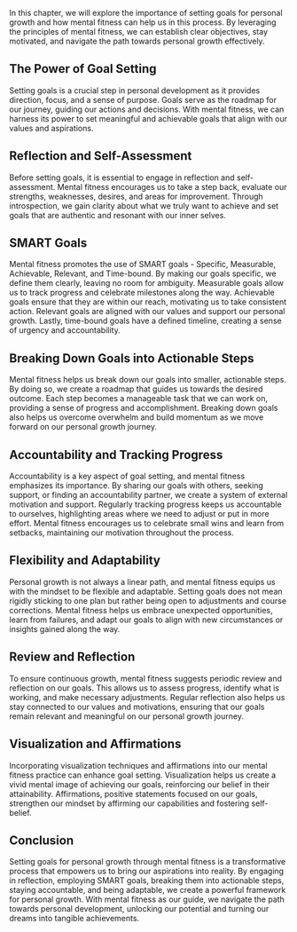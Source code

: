 
In this chapter, we will explore the importance of setting goals for personal growth and how mental fitness can help us in this process. By leveraging the principles of mental fitness, we can establish clear objectives, stay motivated, and navigate the path towards personal growth effectively.

The Power of Goal Setting
-------------------------

Setting goals is a crucial step in personal development as it provides direction, focus, and a sense of purpose. Goals serve as the roadmap for our journey, guiding our actions and decisions. With mental fitness, we can harness its power to set meaningful and achievable goals that align with our values and aspirations.

Reflection and Self-Assessment
------------------------------

Before setting goals, it is essential to engage in reflection and self-assessment. Mental fitness encourages us to take a step back, evaluate our strengths, weaknesses, desires, and areas for improvement. Through introspection, we gain clarity about what we truly want to achieve and set goals that are authentic and resonant with our inner selves.

SMART Goals
-----------

Mental fitness promotes the use of SMART goals - Specific, Measurable, Achievable, Relevant, and Time-bound. By making our goals specific, we define them clearly, leaving no room for ambiguity. Measurable goals allow us to track progress and celebrate milestones along the way. Achievable goals ensure that they are within our reach, motivating us to take consistent action. Relevant goals are aligned with our values and support our personal growth. Lastly, time-bound goals have a defined timeline, creating a sense of urgency and accountability.

Breaking Down Goals into Actionable Steps
-----------------------------------------

Mental fitness helps us break down our goals into smaller, actionable steps. By doing so, we create a roadmap that guides us towards the desired outcome. Each step becomes a manageable task that we can work on, providing a sense of progress and accomplishment. Breaking down goals also helps us overcome overwhelm and build momentum as we move forward on our personal growth journey.

Accountability and Tracking Progress
------------------------------------

Accountability is a key aspect of goal setting, and mental fitness emphasizes its importance. By sharing our goals with others, seeking support, or finding an accountability partner, we create a system of external motivation and support. Regularly tracking progress keeps us accountable to ourselves, highlighting areas where we need to adjust or put in more effort. Mental fitness encourages us to celebrate small wins and learn from setbacks, maintaining our motivation throughout the process.

Flexibility and Adaptability
----------------------------

Personal growth is not always a linear path, and mental fitness equips us with the mindset to be flexible and adaptable. Setting goals does not mean rigidly sticking to one plan but rather being open to adjustments and course corrections. Mental fitness helps us embrace unexpected opportunities, learn from failures, and adapt our goals to align with new circumstances or insights gained along the way.

Review and Reflection
---------------------

To ensure continuous growth, mental fitness suggests periodic review and reflection on our goals. This allows us to assess progress, identify what is working, and make necessary adjustments. Regular reflection also helps us stay connected to our values and motivations, ensuring that our goals remain relevant and meaningful on our personal growth journey.

Visualization and Affirmations
------------------------------

Incorporating visualization techniques and affirmations into our mental fitness practice can enhance goal setting. Visualization helps us create a vivid mental image of achieving our goals, reinforcing our belief in their attainability. Affirmations, positive statements focused on our goals, strengthen our mindset by affirming our capabilities and fostering self-belief.

Conclusion
----------

Setting goals for personal growth through mental fitness is a transformative process that empowers us to bring our aspirations into reality. By engaging in reflection, employing SMART goals, breaking them into actionable steps, staying accountable, and being adaptable, we create a powerful framework for personal growth. With mental fitness as our guide, we navigate the path towards personal development, unlocking our potential and turning our dreams into tangible achievements.

